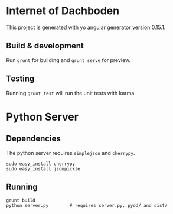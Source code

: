# Internet of Dachboden

This project is generated with [yo angular generator](https://github.com/yeoman/generator-angular)
version 0.15.1.

## Build & development

Run `grunt` for building and `grunt serve` for preview.

## Testing

Running `grunt test` will run the unit tests with karma.


# Python Server

## Dependencies
The python server requires `simplejson` and `cherrypy`.

```
sudo easy_install cherrypy
sudo easy_install jsonpickle
```

## Running


```
grunt build
python server.py        # requires server.py, pyod/ and dist/
```


